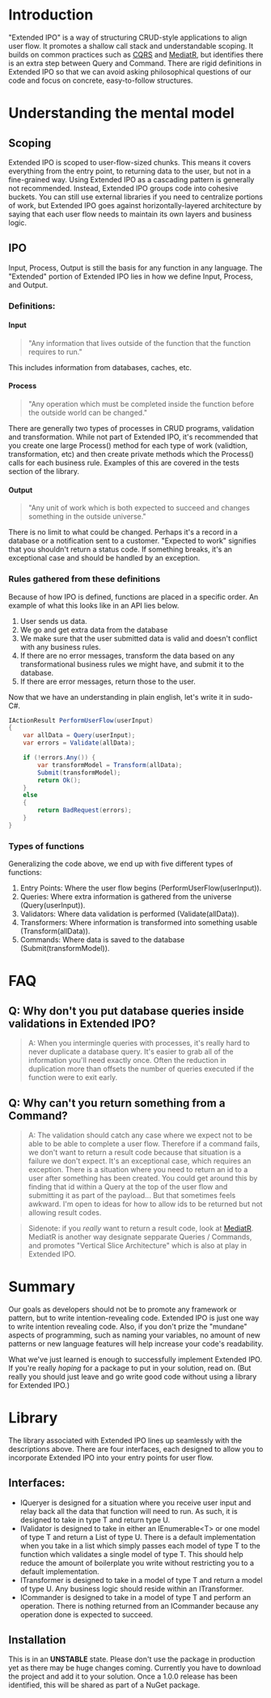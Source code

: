 # Introduction
"Extended IPO" is a way of structuring CRUD-style applications to align user flow. It promotes a shallow call stack and understandable scoping. It builds on common practices such as [CQRS](https://www.martinfowler.com/bliki/CQRS.html) and [MediatR](https://github.com/jbogard/MediatR), but identifies there is an extra step between Query and Command. There are rigid definitions in Extended IPO so that we can avoid asking philosophical questions of our code and focus on concrete, easy-to-follow structures.

# Understanding the mental model
## Scoping
Extended IPO is scoped to user-flow-sized chunks. This means it covers everything from the entry point, to returning data to the user, but not in a fine-grained way. Using Extended IPO as a cascading pattern is generally not recommended. Instead, Extended IPO groups code into cohesive buckets. You can still use external libraries if you need to centralize portions of work, but Extended IPO goes against horizontally-layered architecture by saying that each user flow needs to maintain its own layers and business logic.

## IPO
Input, Process, Output is still the basis for any function in any language. The "Extended" portion of Extended IPO lies in how we define Input, Process, and Output.

### Definitions:
#### Input
> "Any information that lives outside of the function that the function requires to run."

This includes information from databases, caches, etc.

#### Process
> "Any operation which must be completed inside the function before the outside world can be changed." 

There are generally two types of processes in CRUD programs, validation and transformation. While not part of Extended IPO, it's recommended that you create one large Process() method for each type of work (validtion, transformation, etc) and then create private methods which the Process() calls for each business rule. Examples of this are covered in the tests section of the library.

#### Output
> "Any unit of work which is both expected to succeed and changes something in the outside universe."

There is no limit to what could be changed. Perhaps it's a record in a database or a notification sent to a customer. "Expected to work" signifies that you shouldn't return a status code. If something breaks, it's an exceptional case and should be handled by an exception.

### Rules gathered from these definitions
Because of how IPO is defined, functions are placed in a specific order. An example of what this looks like in an API lies below.

1. User sends us data.
1. We go and get extra data from the database
1. We make sure that the user submitted data is valid and doesn't conflict with any business rules.
1. If there are no error messages, transform the data based on any transformational business rules we might have, and submit it to the database.
1. If there are error messages, return those to the user.

Now that we have an understanding in plain english, let's write it in sudo-C#.

```C#
IActionResult PerformUserFlow(userInput) 
{
    var allData = Query(userInput);
    var errors = Validate(allData);

    if (!errors.Any()) {
        var transformModel = Transform(allData);
        Submit(transformModel);
        return Ok();
    }
    else 
    {
        return BadRequest(errors);
    }
}
```

### Types of functions
Generalizing the code above, we end up with five different types of functions:
1. Entry Points: Where the user flow begins (PerformUserFlow(userInput)).
1. Queries: Where extra information is gathered from the universe (Query(userInput)).
1. Validators: Where data validation is performed (Validate(allData)).
1. Transformers: Where information is transformed into something usable (Transform(allData)).
1. Commands: Where data is saved to the database (Submit(transformModel)).

# FAQ

## Q: Why don't you put database queries inside validations in Extended IPO?
> A: When you intermingle queries with processes, it's really hard to never duplicate a database query. It's easier to grab all of the information you'll need exactly once. Often the reduction in duplication more than offsets the number of queries executed if the function were to exit early.

## Q: Why can't you return something from a Command?
> A: The validation should catch any case where we expect not to be able to be able to complete a user flow. Therefore if a command fails, we don't want to return a result code because that situation is a failure we don't expect. It's an exceptional case, which requires an exception. There is a situation where you need to return an id to a user after something has been created. You could get around this by finding that id within a Query at the top of the user flow and submitting it as part of the payload... But that sometimes feels awkward. I'm open to ideas for how to allow ids to be returned but not allowing result codes.

> Sidenote: if you *really* want to return a result code, look at [MediatR](https://github.com/jbogard/MediatR). MediatR is another way designate sepparate Queries / Commands, and promotes "Vertical Slice Architecture" which is also at play in Extended IPO. 

# Summary
Our goals as developers should not be to promote any framework or pattern, but to write intention-revealing code. Extended IPO is just one way to write intention revealing code. Also, if you don't prize the "mundane" aspects of programming, such as naming your variables, no amount of new patterns or new language features will help increase your code's readability.

What we've just learned is enough to successfully implement Extended IPO. If you're really *hoping* for a package to put in your solution, read on. (But really you should just leave and go write good code without using a library for Extended IPO.)

# Library

The library associated with Extended IPO lines up seamlessly with the descriptions above. There are four interfaces, each designed to allow you to incorporate Extended IPO into your entry points for user flow.

## Interfaces:
- IQueryer is designed for a situation where you receive user input and relay back all the data that function will need to run. As such, it is designed to take in type T and return type U.
- IValidator is designed to take in either an IEnumerable\<T\> or one model of type T and return a List of type U. There is a default implementation when you take in a list which simply passes each model of type T to the function which validates a single model of type T. This should help reduce the amount of boilerplate you write without restricting you to a default implementation.
- ITransformer is designed to take in a model of type T and return a model of type U. Any business logic should reside within an ITransformer.
- ICommander is designed to take in a model of type T and perform an operation. There is nothing returned from an ICommander because any operation done is expected to succeed.
 
## Installation 

This is in an **UNSTABLE** state. Please don't use the package in production yet as there may be huge changes coming. Currently you have to download the project and add it to your solution. Once a 1.0.0 release has been identified, this will be shared as part of a NuGet package.
